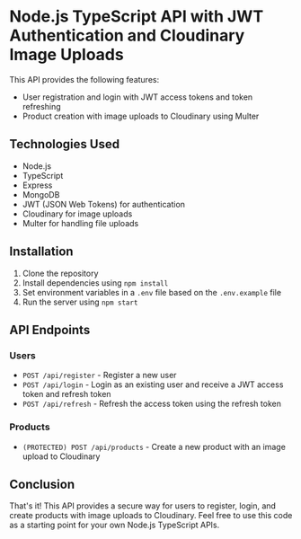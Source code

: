 # Node.js TypeScript API with JWT Authentication and Cloudinary Image Uploads

This API provides the following features:

- User registration and login with JWT access tokens and token refreshing
- Product creation with image uploads to Cloudinary using Multer

## Technologies Used

- Node.js
- TypeScript
- Express
- MongoDB
- JWT (JSON Web Tokens) for authentication
- Cloudinary for image uploads
- Multer for handling file uploads

## Installation

1. Clone the repository
2. Install dependencies using `npm install`
3. Set environment variables in a `.env` file based on the `.env.example` file
4. Run the server using `npm start`

## API Endpoints

### Users

- `POST /api/register` - Register a new user
- `POST /api/login` - Login as an existing user and receive a JWT access token and refresh token
- `POST /api/refresh` - Refresh the access token using the refresh token

### Products

- `(PROTECTED) POST /api/products` - Create a new product with an image upload to Cloudinary

## Conclusion

That's it! This API provides a secure way for users to register, login, and create products with image uploads to Cloudinary. Feel free to use this code as a starting point for your own Node.js TypeScript APIs.
